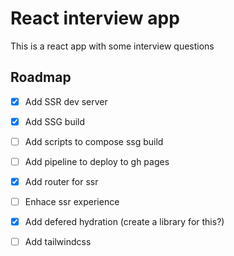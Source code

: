 # React interview app

This is a react app with some interview questions

## Roadmap


- [x] Add SSR dev server
- [x] Add SSG build
- [ ] Add scripts to compose ssg build
- [ ] Add pipeline to deploy to gh pages
- [x] Add router for ssr
- [ ] Enhace ssr experience
- [x] Add defered hydration (create a library for this?)
- [ ] Add tailwindcss

  